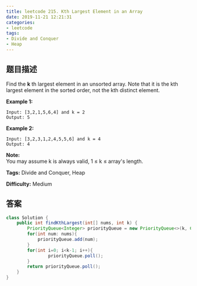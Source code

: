 ```yaml
---
title: leetcode 215. Kth Largest Element in an Array
date: 2019-11-21 12:21:31
categories:
- leetcode
tags:
- Divide and Conquer
- Heap
---
```

## 题目描述
Find the **k** th largest element in an unsorted array. Note that it is the
kth largest element in the sorted order, not the kth distinct element.

**Example 1:**
        
    Input: [3,2,1,5,6,4] and k = 2
    Output: 5
    

**Example 2:**
        
    Input: [3,2,3,1,2,4,5,5,6] and k = 4
    Output: 4

**Note:**  
You may assume k is always valid, 1 ≤ k ≤ array's length.


**Tags:** Divide and Conquer, Heap

**Difficulty:** Medium
## 答案
<!--more-->
```java
class Solution {
    public int findKthLargest(int[] nums, int k) {
        PriorityQueue<Integer> priorityQueue = new PriorityQueue<>(k, Collections.reverseOrder());
        for(int num: nums){
            priorityQueue.add(num);
        }
        for(int i=0; i<k-1; i++){
                priorityQueue.poll();
        }
        return priorityQueue.poll();
    }
}
```

